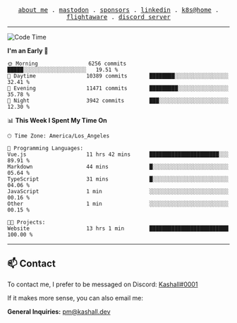 <p align="center">
  <samp>
    <a href="https://jordanjones.org/">about me</a> .
    <a rel="me" href="https://mastodon.social/@kashall">mastodon</a> .
    <a href="https://github.com/sponsors/kashalls">sponsors</a> .
    <a href="https://linkedin.com/in/jordpjones">linkedin</a> .
    <a href="https://github.com/kashalls/home-cluster">k8s@home</a> .
    <a href="https://flightaware.com/adsb/stats/user/kashalls">flightaware</a> .
    <a href="https://discord.gg/ctgrp8k">discord server</a>
  </samp>
</p>

---

<!--START_SECTION:waka-->
![Code Time](http://img.shields.io/badge/Code%20Time-1%2C359%20hrs%2032%20mins-blue)

**I'm an Early 🐤** 

```text
🌞 Morning                6256 commits        █████░░░░░░░░░░░░░░░░░░░░   19.51 % 
🌆 Daytime                10389 commits       ████████░░░░░░░░░░░░░░░░░   32.41 % 
🌃 Evening                11471 commits       █████████░░░░░░░░░░░░░░░░   35.78 % 
🌙 Night                  3942 commits        ███░░░░░░░░░░░░░░░░░░░░░░   12.30 % 
```


📊 **This Week I Spent My Time On** 

```text
🕑︎ Time Zone: America/Los_Angeles

💬 Programming Languages: 
Vue.js                   11 hrs 42 mins      ██████████████████████░░░   89.91 % 
Markdown                 44 mins             █░░░░░░░░░░░░░░░░░░░░░░░░   05.64 % 
TypeScript               31 mins             █░░░░░░░░░░░░░░░░░░░░░░░░   04.06 % 
JavaScript               1 min               ░░░░░░░░░░░░░░░░░░░░░░░░░   00.16 % 
Other                    1 min               ░░░░░░░░░░░░░░░░░░░░░░░░░   00.15 % 

🐱‍💻 Projects: 
Website                  13 hrs 1 min        █████████████████████████   100.00 % 
```


<!--END_SECTION:waka-->

---

## 📫 Contact

To contact me, I prefer to be messaged on Discord:  [Kashall#0001](https://discord.com/users/201077739589992448)

If it makes more sense, you can also email me:

**General Inquiries:** pm@kashall.dev  
